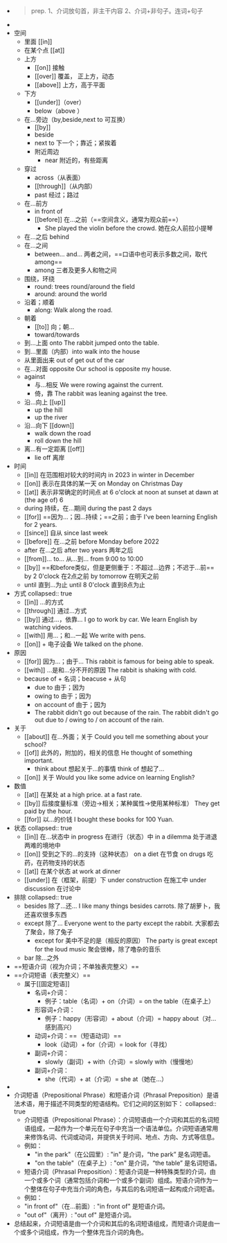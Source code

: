 - >prep.
  >1、介词放句首，非主干内容
  >2、介词+非句子。连词+句子
-
- 空间
	- 里面 [[in]]
	- 在某个点 [[at]]
	- 上方
		- [[on]] 接触
		- [[over]] 覆盖， 正上方，动态
		- [[above]] 上方，高于平面
	- 下方
		- [[under]]（over）
		- below（above ）
	- 在...旁边（by,beside,next to 可互换）
		- [[by]]
		- beside
		- next to 下一个；靠近；紧挨着
		- 附近周边
			- near 附近的，有些距离
	- 穿过
		- across（从表面）
		- [[through]]（从内部）
		- past 经过；路过
	- 在...前方
		- in front of
		- [[before]] 在...之前（==空间含义，通常为观众前==）
			- She played the violin before the crowd.
			  她在众人前拉小提琴
	- 在...之后 behind
	- 在...之间
		- between... and... 两者之间，==口语中也可表示多数之间，取代among==
		- among 三者及更多人和物之间
	- 围绕，环绕
		- round: trees round/around the field
		- around: around the world
	- 沿着；顺着
		- along: Walk along the road.
	- 朝着
		- [[to]] 向；朝...
		- toward/towards
	- 到...上面 onto The rabbit jumped onto the table.
	- 到...里面（内部）into  walk into the house
	- 从里面出来 out of        get out of the car
	- 在...对面 opposite Our school is opposite my house.
	- against
		- 与...相反 We were rowing against the current.
		- 倚，靠 The rabbit was leaning against the tree.
	- 沿...向上 [[up]]
		- up the hill
		- up the river
	- 沿...向下 [[down]]
		- walk down the road
		- roll down the hill
	- 离...有一定距离 [[off]]
		- lie off 离岸
- 时间
	- [[in]] 在范围相对较大的时间内
	  in 2023
	  in winter
	  in December
	- [[on]] 表示在具体的某一天
	  on Monday
	  on Christmas Day
	- [[at]] 表示非常确定的时间点
	  at 6 o'clock
	  at noon
	  at sunset
	  at dawn
	  at (the age of) 6
	- during 持续，在...期间
	  during the past 2 days
	- [[for]] ==因为...；因...持续；==之前；由于
	  I've been learning English for 2 years.
	- [[since]] 自从
	  since last week
	- [[before]] 在...之前
	  before Monday
	  before 2022
	- after 在...之后
	  after two years 两年之后
	- [[from]]... to... 从...到...
	  from 9:00 to 10:00
	- [[by]] ==和before类似，但是更侧重于：不超过...边界；不迟于...前==
	  by 2 0'clock 在2点之前
	  by tomorrow 在明天之前
	- until 直到...为止
	  until 8 0'clock 直到8点为止
- 方式
  collapsed:: true
	- [[in]] ...的方式
	- [[through]] 通过...方式
	- [[by]] 通过...，依靠...
	  I go to work by car.
	  We learn English by watching videos.
	- [[with]] 用...；和...一起
	  We write with pens.
	- [[on]] + 电子设备
	  We talked on the phone.
- 原因
	- [[for]] 因为...；由于...
	  This rabbit is famous for being able to speak.
	- [[with]] ...是和...分不开的原因
	  The rabbit is shaking with cold.
	- because of + 名词；beacuse + 从句
		- due to 由于；因为
		- owing to 由于；因为
		- on account of 由于；因为
		- The rabbit didn't go out because of the rain.
		  The rabbit didn't go out due to / owing to / on account of the rain.
- 关于
	- [[about]] 在...外面；关于
	  Could you tell me something about your school?
	- [[of]] 此外的，附加的，相关的信息
	  He thought of something important.
		- think about 想起关于...的事情
		  think of 想起了...
	- [[on]] 关于
	  Would you like some advice on learning English?
- 数值
	- [[at]] 在某处
	  at a high price.
	  at a fast rate.
	- [[by]] 后接度量标准（旁边->相关；某种属性->使用某种标准）
	  They get paid by the hour.
	- [[for]] 以...的价钱
	  I bought these books for 100 Yuan.
- 状态
  collapsed:: true
	- [[in]] 在...状态中
	  in progress 在进行（状态）中
	  in a dilemma 处于进退两难的境地中
	- [[on]] 受到之下的...的支持（这种状态）
	  on a diet 在节食
	  on drugs 吃药，在药物支持的状态
	- [[at]] 在某个状态
	  at work
	  at dinner
	- [[under]] 在（框架，前提）下
	  under construction 在施工中
	  under discussion 在讨论中
- 排除
  collapsed:: true
	- besides 除了...还...
	  I like many things besides carrots.
	  除了胡萝卜，我还喜欢很多东西
	- except 除了...
	  Everyone went to the party except the rabbit.
	  大家都去了聚会，除了兔子
		- except for 美中不足的是（相反的原因）
		  The party is great except for the loud music
		  聚会很棒，除了噜杂的音乐
	- bar 除...之外
- ==短语介词（视为介词；不单独表完整义）==
- ==介词短语（表完整义）==
	- 属于[[固定短语]]
		- 名词+介词：
			- 例子：table（名词）+ on（介词）= on the table（在桌子上）
		- 形容词+介词：
			- 例子：happy（形容词）+ about（介词）= happy about（对...感到高兴）
		- 动词+介词：==（短语动词）==
			- look（动词）+ for（介词）= look for（寻找）
		- 副词+介词：
			- slowly（副词）+ with（介词）= slowly with（慢慢地）
		- 副词+介词：
			- she（代词）+ at（介词）= she at（她在...）
-
- 介词短语（Prepositional Phrase）和短语介词（Phrasal Preposition）是语法术语，用于描述不同类型的短语结构。它们之间的区别如下：
  collapsed:: true
	- 介词短语（Prepositional Phrase）：介词短语由一个介词和其后的名词短语组成，一起作为一个单元在句子中充当一个语法单位。介词短语通常用来修饰名词、代词或动词，并提供关于时间、地点、方向、方式等信息。
	- 例如：
		- "in the park"（在公园里）: "in" 是介词，“the park” 是名词短语。
		- "on the table"（在桌子上）: "on" 是介词，“the table” 是名词短语。
	- 短语介词（Phrasal Preposition）：短语介词是一种特殊类型的介词，由一个或多个词（通常包括介词和一个或多个副词）组成。短语介词作为一个整体在句子中充当介词的角色，与其后的名词短语一起构成介词短语。
	- 例如：
	- "in front of"（在...前面）: "in front of" 是短语介词。
	- "out of"（离开）: "out of" 是短语介词。
- 总结起来，介词短语是由一个介词和其后的名词短语组成，而短语介词是由一个或多个词组成，作为一个整体充当介词的角色。